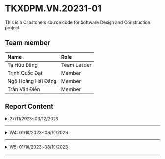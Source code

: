# TKXDPM.VN.20231-01

This is a Capstone's source code for Software Design and Construction project

## Team member

| Name           | Role        |
| :------------- | :---------- |
| Tạ Hữu Đăng    | Team Leader |
| Trịnh Quốc Đạt | Member      |
| Ngô Hoàng Hải Đăng  | Member      |
| Trần Văn Điền  | Member      |

## Report Content

<details>
  <summary>27/11/2023~03/12/2023 </summary>
<br>
<details>
<summary>Trịnh Quốc Đạt</summary>
<br>

- Assigned tasks:
  - Chỉ ra các loại coupling cho các hàm trong CartScreenHandler.java, MediaHandler.java, HomeScreenHandler.java, MediaHandler.java


- Implementation details:
  - Pull Request(s): [Attach links to your pull requests here. You can attach multiple pull requests]()
  - Specific implementation details:

    -Trong CartScreenHandler.java:
    
      - Phương thức CartScreenHandle(...) có thể được xác định mức độ coupling như sau:

        -Control Coupling: Gọi homeScreenHandler.show() khi hình ảnh aimsImage được click và gọi requestToPlaceOrder() khi nút btnPlaceOrder được click.

        -Data Coupling: Sử dụng dữ liệu từ "assets/images/Logo.png" để hiển thị hình ảnh. 

        -Content Coupling: Có mức độ coupling với nội dung của phương thức homeScreenHandler.show() và requestToPlaceOrder().
      
      - Phương thức getBController() có thể được xác định mức độ coupling như sau:

        -Data Coupling: Ép kiểu kết quả của super.getBController() thành ViewCartController. 


        -Content Coupling: Có mức độ coupling với nội dung của lớp cơ sở (superclass) mà getBController kế thừa. 

      - Phương thức requestToViewCart(...) có thể được xác định mức độ coupling như sau:

        -Control Coupling: Gọi setPreviousScreen(prevScreen) để thiết lập giá trị cho previousScreen. 

        -Data Coupling: Gọi setPreviousScreen(prevScreen) để thiết lập giá trị cho previousScreen. 

        -Content Coupling: Có mức độ coupling với nội dung của phương thức getBController().checkAvailabilityOfProduct(). 

      - Phương thức requestToPlaceOrder() có thể được xác định mức độ coupling như sau:

        -Control Coupling: Gọi placeOrderController.getListCartMedia().size() để kiểm tra kích thước danh sách phương tiện trong giỏ hàng.

        -Data Coupling: Gọi placeOrderController.getListCartMedia().size() để kiểm tra kích thước danh sách phương tiện trong giỏ hàng.

        -Content Coupling: Có mức độ coupling với nội dung của các phương thức trong PlaceOrderController như placeOrderController.getListCartMedia(), placeOrderController.placeOrder(), và placeOrderController.createOrder().

      - Phương thức updateCart() có thể được xác định mức độ coupling như sau:

        -Control Coupling: Gọi getBController().checkAvailabilityOfProduct() để kiểm tra sự có sẵn của sản phẩm. 

        -Data Coupling: Gọi getBController().checkAvailabilityOfProduct() để kiểm tra sự có sẵn của sản phẩm. Gọi displayCartWithMediaAvailability() để hiển thị giỏ hàng.

        -Content Coupling: Có mức độ coupling với nội dung của phương thức getBController().checkAvailabilityOfProduct().

      - Phương thức updateCartAmount() có thể được xác định mức độ coupling như sau:

        -Control Coupling: Gọi getBController().getCartSubtotal() để lấy dữ liệu về tổng cộng giỏ hàng.

        -Data Coupling: Gọi getBController().getCartSubtotal() để lấy dữ liệu về tổng cộng giỏ hàng

        -Content Coupling: Có mức độ coupling với nội dung của phương thức getBController().getCartSubtotal().

      - Phương thức displayCartWithMediaAvailability() có thể được xác định mức độ coupling như sau:

        -Control Coupling: Gọi getBController().getListCartMedia() để lấy danh sách phương tiện trong giỏ hàng sau khi kiểm tra sự có sẵn. 

        -Data Coupling: Gọi getBController().getListCartMedia() để lấy danh sách phương tiện trong giỏ hàng sau khi kiểm tra sự có sẵn.

        -Content Coupling: Có mức độ coupling với nội dung của lớp MediaHandler, đặc biệt là khi tạo một đối tượng MediaHandler và gọi các phương thức như setCartMedia và getContent.

    -Trong MediaHandler.java:

      - Phương thức MediaHandler(...) có thể được xác định mức độ coupling như sau:

        -Data Coupling: Gán giá trị của cartScreen bằng cartScreen được truyền vào. Nếu cartScreen là một đối tượng của một lớp cụ thể, có mức độ coupling dữ liệu.

        -Content Coupling: Gọi super(screenPath) để khởi tạo lớp cơ sở (BaseScreenHandler).

      - Phương thức setCartMedia(...) có thể được xác định mức độ coupling như sau:

        -Data Coupling: Gán giá trị của cartMedia cho thuộc tính cartMedia.

        -Content Coupling: Gọi setMediaInfo() để thiết lập thông tin về phương tiện. Nếu phương thức này sử dụng hoặc ảnh hưởng đến nội dung của lớp MediaHandler, có mức độ coupling nội dung.

      - Phương thức setMediaInfo() có thể được xác định mức độ coupling như sau:

        -Control Coupling: Gọi cartMedia.getMedia().getTitle(), cartMedia.getPrice(), và cartMedia.getMedia().getImageURL() để lấy thông tin về phương tiện. Gọi Cart.getCart().removeCartMedia(cartMedia) để xóa phương tiện khỏi giỏ hàng.

        -Data Coupling: Gọi cartMedia.getMedia().getTitle() để lấy thông tin về tiêu đề phương tiện. Gọi cartMedia.getPrice() để lấy giá phương tiện. 

        -Content Coupling: Có mức độ coupling với các thành phần giao diện người dùng như title, price, image, và btnDelete.

      - Phương thức initializeSpinner() có thể được xác định mức độ coupling như sau:

        -Control Coupling: Gọi cartMedia.getQuantity() và cartMedia.getMedia().getQuantity() để lấy thông tin về số lượng phương tiện trong giỏ hàng và số lượng tồn kho. Gọi cartMedia.setQuantity(numOfProd) để cập nhật số lượng phương tiện trong giỏ hàng.

        -Data Coupling: Gọi cartMedia.getQuantity() để lấy thông tin về số lượng phương tiện trong giỏ hàng. Gọi cartMedia.getMedia().getQuantity() để lấy thông tin về số lượng tồn kho của phương tiện.

        -Content Coupling: Có mức độ coupling với các thành phần giao diện người dùng như spinnerFX, spinner, và labelOutOfStock.

    -Trong HomeScreenHandler.java:

      - Phương thức HomeScreenHandler(...) có thể được xác định mức độ coupling như sau:

        -Control Coupling: Gọi super(stage, screenPath) để gọi khởi tạo của lớp cơ sở (BaseScreenHandler)

      - Phương thức show() có thể được xác định mức độ coupling như sau:

        -Control Coupling: Gọi Cart.getCart().getListMedia().size() để lấy số lượng phương tiện trong giỏ hàng. Gọi super.show() để gọi phương thức show của lớp cơ sở (BaseScreenHandler).

        -Data Coupling: Gọi Cart.getCart().getListMedia().size() để lấy số lượng phương tiện trong giỏ hàng. 


      - Phương thức initialize(...) có thể được xác định mức độ coupling như sau:

        -Control Coupling: Gọi Cart.getCart().getListMedia().size() để lấy số lượng phương tiện trong giỏ hàng. Gọi super.show() để gọi phương thức show của lớp cơ sở (BaseScreenHandler).

        -Data Coupling: Gọi Cart.getCart().getListMedia().size() để lấy số lượng phương tiện trong giỏ hàng.

      - Phương thức setImage() có thể được xác định mức độ coupling như sau:

        -Data Coupling: Sử dụng Configs.IMAGE_PATH để xây dựng đường dẫn cho hình ảnh.

        -Content Coupling: Có mức độ coupling với các thành phần giao diện người dùng như aimsImage và cartImage. 

      - Phương thức addMediaHom(...) có thể được xác định mức độ coupling như sau:

        -Control Coupling: Sử dụng items để tạo ra một bản sao (clone) của danh sách phương tiện. Sử dụng hboxMedia.getChildren().forEach, vBox.getChildren().clear(), hboxMedia.getChildren().indexOf(node), và vBox.getChildren().add(media.getContent()) để thực hiện các thao tác trên giao diện.
 
        -Data Coupling: Gọi items.size() để lấy số lượng phương tiện trong danh sách.

        -Content Coupling: Có mức độ coupling với các thành phần giao diện người dùng như hboxMedia và VBox.

      - Phương thức addMenuItem(...) có thể được xác định mức độ coupling như sau:

        -Control Coupling: Sử dụng menuButton.getItems().add(position, menuItem) để thêm một MenuItem vào menuButton.Sử dụng hboxMedia.getChildren().forEach, vBox.getChildren().clear(), và addMediaHome(filteredItems) để thực hiện các thao tác trên giao diện. 

        -Data Coupling: Sử dụng text, menuButton, menuButton.widthProperty(), và homeItems để tạo và cấu hình menu item.

        -Content Coupling: Có mức độ coupling với các thành phần giao diện người dùng như menuButton. 

    -Trong MediaHandle.java:

      - Phương thức CartScreenHandle(...) có thể được xác định mức độ coupling như sau:

        -Control Coupling:

        -Data Coupling:

        -Content Coupling:

      - Phương thức CartScreenHandle(...) có thể được xác định mức độ coupling như sau:

        -Control Coupling:

        -Data Coupling:

        -Content Coupling:

      - Phương thức CartScreenHandle(...) có thể được xác định mức độ coupling như sau:

        -Control Coupling:

        -Data Coupling:

        -Content Coupling:

      - Phương thức CartScreenHandle(...) có thể được xác định mức độ coupling như sau:

        -Control Coupling:

        -Data Coupling:

        -Content Coupling:

      - Phương thức CartScreenHandle(...) có thể được xác định mức độ coupling như sau:

        -Control Coupling:

        -Data Coupling:

        -Content Coupling:
    
    

</details>

<details>
<summary>Team Member 2</summary>
<br>

- Assigned tasks:
  - Task 1
  - Task 2
  - ...

- Implementation details:
  - Pull Request(s): [Attach links to your pull requests here. You can attach multiple pull requests]()
  - Specific implementation details:
    - Describe specific in detail what you did last week
    - You can attach images if you want

</details>

</details>

---
<details>
  <summary>W4: 01/10/2023~08/10/2023 </summary>
<br>
<details>
<summary>Team Member 1</summary>
<br>

- Assigned tasks:
  - Task 1
  - Task 2
  - ...

- Implementation details:
  - Pull Request(s): [Attach links to your pull requests here. You can attach multiple pull requests]()
  - Specific implementation details:
    - Describe specific in detail what you did last week
    - You can attach images if you want

</details>

<details>
<summary>Team Member 2</summary>
<br>

- Assigned tasks:
  - Task 1
  - Task 2
  - ...

- Implementation details:
  - Pull Request(s): [Attach links to your pull requests here. You can attach multiple pull requests]()
  - Specific implementation details:
    - Describe specific in detail what you did last week
    - You can attach images if you want

</details>

</details>

---

<details>
  <summary>W5: 01/10/2023~08/10/2023 </summary>
<br>
<details>
<summary>Team Member 1</summary>
<br>

- Assigned tasks:
  - Task 1
  - Task 2
  - ...

- Implementation details:
  - Pull Request(s): [Attach links to your pull requests here. You can attach multiple pull requests]()
  - Specific implementation details:
    - Describe specific in detail what you did last week
    - You can attach images if you want

</details>

<details>
<summary>Team Member 2</summary>
<br>

- Assigned tasks:
  - Task 1
  - Task 2
  - ...

- Implementation details:
  - Pull Request(s): [Attach links to your pull requests here. You can attach multiple pull requests]()
  - Specific implementation details:
    - Describe specific in detail what you did last week
    - You can attach images if you want

</details>

</details>

---
